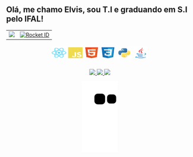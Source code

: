 ## Olá, me chamo Elvis, sou T.I e graduando em S.I pelo IFAL!

<div  aling="center"> 
<table align="center">
  <tr>
    <td>
      <a href="https://github.com/antonio-elvis-dev">
        <img width="200px" src="https://github-readme-stats.vercel.app/api/top-langs/?username=antonio-elvis-dev&layout=compact&langs_count=7&theme=dark"/>
      </a>
    </td>
    <td>
      <a href="https://app.rocketseat.com.br/me/antonio-elvis-pinheiro-nascimento-da-silva-04000">
        <img src="https://app.rocketseat.com.br/api/rocketid/share?slug=antonio-elvis-pinheiro-nascimento-da-silva-04000&type=card" width="200px" alt="Rocket ID"/>
      </a>
    </td>
  </tr>
</table>
  
 <div align="center" style="margin-top: 20px;">
  <img align="center" alt="Elvis-React" height="30" width="40" src="https://raw.githubusercontent.com/devicons/devicon/master/icons/react/react-original.svg">
  <img align="center" alt="Elvis-Js" height="30" width="40" src="https://raw.githubusercontent.com/devicons/devicon/master/icons/javascript/javascript-plain.svg">
  <img align="center" alt="Elvis-HTML" height="30" width="40" src="https://raw.githubusercontent.com/devicons/devicon/master/icons/html5/html5-original.svg">
  <img align="center" alt="Elvis-CSS" height="30" width="40" src="https://raw.githubusercontent.com/devicons/devicon/master/icons/css3/css3-original.svg">
  <img align="center" alt="Elvis-Python" height="30" width="40" src="https://raw.githubusercontent.com/devicons/devicon/master/icons/python/python-original.svg">
  <img align="center" alt="Elvis-Java" height="30" width="40" src="https://raw.githubusercontent.com/devicons/devicon/master/icons/java/java-original.svg">
</div>

</div>
</div>

##

<div align="center"> 
  <a href="https://instagram.com/elvis_3.7" target="_blank">
    <img src="https://img.shields.io/badge/-Instagram-%23E4405F?style=for-the-badge&logo=instagram&logoColor=white" target="_blank">
  </a>
  <a href="mailto:githubantonioelvis@gmail.com">
    <img src="https://img.shields.io/badge/-Gmail-%23333?style=for-the-badge&logo=gmail&logoColor=white" target="_blank">
  </a>
  <a href="https://www.linkedin.com/in/antonioelvis" target="_blank">
    <img src="https://img.shields.io/badge/-LinkedIn-%230077B5?style=for-the-badge&logo=linkedin&logoColor=white" target="_blank">
  </a>
  
  ![Snake animation](https://github.com/Antonio-Elvis-Dev/Antonio-Elvis-Dev/blob/output/github-contribution-grid-snake.svg)
</div>
